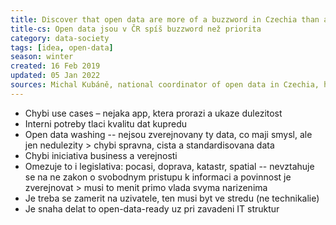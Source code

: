 ```yaml
---
title: Discover that open data are more of a buzzword in Czechia than a priority
title-cs: Open data jsou v ČR spíš buzzword než priorita
category: data-society
tags: [idea, open-data]
season: winter
created: 16 Feb 2019
updated: 05 Jan 2022
sources: Michal Kubáně, national coordinator of open data in Czechia, https://open.spotify.com/episode/1UiMF5DnwNVsMkDgGKY9xV?si=Z2cAx2GYSRuiQ5tvLVTgBA
---
```


- Chybi use cases – nejaka app, ktera prorazi a ukaze dulezitost
- Interni potreby tlaci kvalitu dat kupredu
- Open data washing -- nejsou zverejnovany ty data, co maji smysl, ale jen nedulezity > chybi spravna, cista a standardisovana data
- Chybi iniciativa business a verejnosti
- Omezuje to i legislativa: pocasi, doprava, katastr, spatial -- nevztahuje se na ne zakon o svobodnym pristupu k informaci a povinnost je zverejnovat > musi to menit primo vlada svyma narizenima
- Je treba se zamerit na uzivatele, ten musi byt ve stredu (ne technikalie)
- Je snaha delat to open-data-ready uz pri zavadeni IT struktur